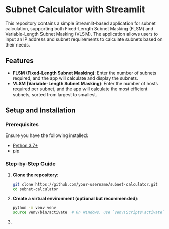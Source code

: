 # Subnet Calculator with Streamlit

This repository contains a simple Streamlit-based application for subnet calculation, supporting both Fixed-Length Subnet Masking (FLSM) and Variable-Length Subnet Masking (VLSM). The application allows users to input an IP address and subnet requirements to calculate subnets based on their needs.

## Features

- **FLSM (Fixed-Length Subnet Masking)**: Enter the number of subnets required, and the app will calculate and display the subnets.
- **VLSM (Variable-Length Subnet Masking)**: Enter the number of hosts required per subnet, and the app will calculate the most efficient subnets, sorted from largest to smallest.

## Setup and Installation

### Prerequisites

Ensure you have the following installed:

- [Python 3.7+](https://www.python.org/downloads/)
- [pip](https://pip.pypa.io/en/stable/installation/)

### Step-by-Step Guide

1. **Clone the repository**:

   ```bash
   git clone https://github.com/your-username/subnet-calculator.git
   cd subnet-calculator

2. **Create a virtual environment (optional but recommended)**:

   ```bash
   python -m venv venv
   source venv/bin/activate  # On Windows, use `venv\Scripts\activate`

3. 
